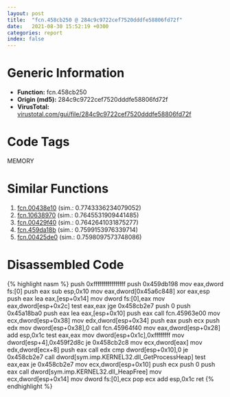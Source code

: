 ```yaml
---
layout: post
title:  "fcn.458cb250 @ 284c9c9722cef7520dddfe58806fd72f"
date:   2021-08-30 15:52:19 +0300
categories: report
index: false
---
```


# Generic Information
- **Function:** fcn.458cb250
- **Origin (md5):** 284c9c9722cef7520dddfe58806fd72f
- **VirusTotal:** [virustotal.com/gui/file/284c9c9722cef7520dddfe58806fd72f][virustotal_ref]

# Code Tags
<span class="tag" id="MEMORY">MEMORY</span>


# Similar Functions

1. [fcn.00438e10][similar_1_ref] (sim.: 0.7743336234079052)
2. [fcn.10638970][similar_2_ref] (sim.: 0.7645531909441485)
3. [fcn.00429f40][similar_3_ref] (sim.: 0.7642641031875277)
4. [fcn.459da18b][similar_4_ref] (sim.: 0.7599153976339714)
5. [fcn.00425de0][similar_5_ref] (sim.: 0.7598097573748086)


# Disassembled Code

{% highlight nasm %}
push 0xffffffffffffffff
push 0x459db198
mov eax,dword fs:[0]
push eax
sub esp,0x10
mov eax,dword[0x45a6c848]
xor eax,esp
push eax
lea eax,[esp+0x14]
mov dword fs:[0],eax
mov eax,dword[esp+0x2c]
test eax,eax
jge 0x458cb2e7
push 0
push 0x45a18ba0
push eax
lea eax,[esp+0x10]
push eax
call fcn.45963e00
mov ecx,dword[esp+0x38]
mov edx,dword[esp+0x34]
push eax
push ecx
push edx
mov dword[esp+0x38],0
call fcn.45964f40
mov eax,dword[esp+0x28]
add esp,0x1c
test eax,eax
mov dword[esp+0x1c],0xffffffff
mov dword[esp+4],0x459f2d8c
je 0x458cb2c8
mov ecx,dword[eax]
mov edx,dword[ecx+8]
push eax
call edx
cmp dword[esp+0x10],0
je 0x458cb2e7
call dword[sym.imp.KERNEL32.dll_GetProcessHeap]
test eax,eax
je 0x458cb2e7
mov ecx,dword[esp+0x10]
push ecx
push 0
push eax
call dword[sym.imp.KERNEL32.dll_HeapFree]
mov ecx,dword[esp+0x14]
mov dword fs:[0],ecx
pop ecx
add esp,0x1c
ret 
{% endhighlight %}


[similar_1_ref]: /report/fcn.00438e10@17d73cbafe6dd96dd6f2291fab06fbb5
[similar_2_ref]: /report/fcn.10638970@2585b133c2e70968905cce13b1fc2654
[similar_3_ref]: /report/fcn.00429f40@17d73cbafe6dd96dd6f2291fab06fbb5
[similar_4_ref]: /report/fcn.459da18b@284c9c9722cef7520dddfe58806fd72f
[similar_5_ref]: /report/fcn.00425de0@3dfcfb1d918b690c00de324bcfcdc082
[virustotal_ref]: https://www.virustotal.com/gui/file/284c9c9722cef7520dddfe58806fd72f